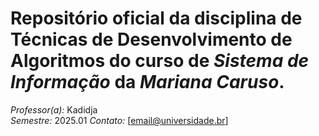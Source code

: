 # Repositório oficial da disciplina de Técnicas de Desenvolvimento de Algoritmos do curso de *Sistema de Informação* da *Mariana Caruso*.

 *Professor(a):* Kadidja  
 *Semestre:* 2025.01 
 *Contato:* [email@universidade.br]
